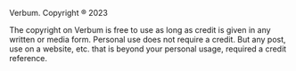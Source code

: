 Verbum. Copyright ® 2023 

The copyright on Verbum is free to use as long as credit is given in any written or media form.  Personal use does not require a credit. But any post, use on a website, etc. that is beyond your personal usage, required a credit reference. 
